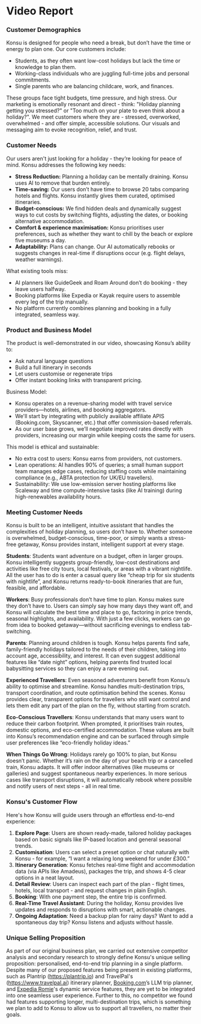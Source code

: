 # Video Report

### Customer Demographics

Konsu is designed for people who need a break, but don’t have the time or energy to plan one. Our core customers include:

- Students, as they often want low-cost holidays but lack the time or knowledge to plan them.
- Working-class individuals who are juggling full-time jobs and personal commitments.
- Single parents who are balancing childcare, work, and finances.

These groups face tight budgets, time pressure, and high stress. Our marketing is emotionally resonant and direct - think: "Holiday planning getting you stressed?" or "Too much on your plate to even think about a holiday?". We meet customers where they are - stressed, overworked, overwhelmed - and offer simple, accessible solutions. Our visuals and messaging aim to evoke recognition, relief, and trust.

### Customer Needs

Our users aren't just looking for a holiday - they’re looking for peace of mind. Konsu addresses the following key needs:

- **Stress Reduction:** Planning a holiday can be mentally draining. Konsu uses AI to remove that burden entirely.
- **Time-saving:** Our users don’t have time to browse 20 tabs comparing hotels and flights. Konsu instantly gives them curated, optimised itineraries.
- **Budget-conscious:** We find hidden deals and dynamically suggest ways to cut costs by switching flights, adjusting the dates, or booking alternative accommodation.
- **Comfort & experience maximisation:** Konsu prioritises user preferences, such as whether they want to chill by the beach or explore five museums a day.
- **Adaptability:** Plans can change. Our AI automatically rebooks or suggests changes in real-time if disruptions occur (e.g. flight delays, weather warnings).

What existing tools miss:

- AI planners like GuideGeek and Roam Around don’t do booking - they leave users halfway.
- Booking platforms like Expedia or Kayak require users to assemble every leg of the trip manually.
- No platform currently combines planning and booking in a fully integrated, seamless way.

### Product and Business Model

The product is well-demonstrated in our video, showcasing Konsu’s ability to:

- Ask natural language questions
- Build a full itinerary in seconds
- Let users customise or regenerate trips
- Offer instant booking links with transparent pricing.

Business Model:

- Konsu operates on a revenue-sharing model with travel service providers—hotels, airlines, and booking aggregators.
- We'll start by integrating with publicly available affiliate APIS (Booking.com, Skyscanner, etc.) that offer commission-based referrals.
- As our user base grows, we’ll negotiate improved rates directly with providers, increasing our margin while keeping costs the same for users.

This model is ethical and sustainable:

- No extra cost to users: Konsu earns from providers, not customers.
- Lean operations: AI handles 90% of queries; a small human support team manages edge cases, reducing staffing costs while maintaining compliance (e.g., ABTA protection for UK/EU travellers).
- Sustainability: We use low-emission server hosting platforms like Scaleway and time compute-intensive tasks (like AI training) during high-renewables availability hours.

### Meeting Customer Needs

Konsu is built to be an intelligent, intuitive assistant that handles the complexities of holiday planning, so users don’t have to. Whether someone is overwhelmed, budget-conscious, time-poor, or simply wants a stress-free getaway, Konsu provides instant, intelligent support at every stage.

**Students**: Students want adventure on a budget, often in larger groups. Konsu intelligently suggests group-friendly, low-cost destinations and activities like free city tours, local festivals, or areas with a vibrant nightlife. All the user has to do is enter a casual query like “cheap trip for six students with nightlife”, and Konsu returns ready-to-book itineraries that are fun, feasible, and affordable.

**Workers**: Busy professionals don’t have time to plan. Konsu makes sure they don’t have to. Users can simply say how many days they want off, and Konsu will calculate the best time and place to go, factoring in price trends, seasonal highlights, and availability. With just a few clicks, workers can go from idea to booked getaway—without sacrificing evenings to endless tab-switching.

**Parents**: Planning around children is tough. Konsu helps parents find safe, family-friendly holidays tailored to the needs of their children, taking into account age, accessibility, and interest. It can even suggest additional features like “date night” options, helping parents find trusted local babysitting services so they can enjoy a rare evening out.

**Experienced Travellers**: Even seasoned adventurers benefit from Konsu’s ability to optimise and streamline. Konsu handles multi-destination trips, transport coordination, and route optimisation behind the scenes. Konsu provides clear, transparent options for travellers who still want control and lets them edit any part of the plan on the fly, without starting from scratch.

**Eco-Conscious Travellers**: Konsu understands that many users want to reduce their carbon footprint. When prompted, it prioritises train routes, domestic options, and eco-certified accommodation. These values are built into Konsu’s recommendation engine and can be surfaced through simple user preferences like “eco-friendly holiday ideas.”

**When Things Go Wrong**: Holidays rarely go 100% to plan, but Konsu doesn’t panic. Whether it’s rain on the day of your beach trip or a cancelled train, Konsu adapts. It will offer indoor alternatives (like museums or galleries) and suggest spontaneous nearby experiences. In more serious cases like transport disruptions, it will automatically rebook where possible and notify users of next steps - all in real time.

### Konsu's Customer Flow

Here's how Konsu will guide users through an effortless end-to-end experience:

1. **Explore Page**: Users are shown ready-made, tailored holiday packages based on basic signals like IP-based location and general seasonal trends.
2. **Customisation**: Users can select a preset option or chat naturally with Konsu - for example, “I want a relaxing long weekend for under £300.”
3. **Itinerary Generation**: Konsu fetches real-time flight and accommodation data (via APIs like Amadeus), packages the trip, and shows 4-5 clear options in a neat layout.
4. **Detail Review**: Users can inspect each part of the plan - flight times, hotels, local transport - and request changes in plain English.
5. **Booking**: With one payment step, the entire trip is confirmed.
6. **Real-Time Travel Assistant**: During the holiday, Konsu provides live updates and responds to disruptions with smart, actionable changes.
7. **Ongoing Adaptation**: Need a backup plan for rainy days? Want to add a spontaneous day trip? Konsu listens and adjusts without hassle.

### Unique Selling Proposition

As part of our original business plan, we carried out extensive competitor analysis and secondary research to strongly define Konsu's unique selling proposition: personalised, end-to-end trip planning in a single platform. Despite many of our proposed features being present in existing platforms, such as Plantrip (https://plantrip.io) and TravelPal's (https://www.travelpal.ai) itinerary planner, [Booking.com](http://booking.com/)’s LLM trip planner, and [Expedia Romie](https://www.expedia.com/newsroom/spring-product-release-2024/)'s dynamic service features, they are yet to be integrated into one seamless user experience. Further to this, no competitor we found had features supporting longer, multi-destination trips, which is something we plan to add to Konsu to allow us to support all travellers, no matter their goals.
